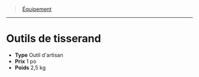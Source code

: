 ﻿---
!Equipment
Type: Outil d'artisan
Price: 1 po
Weight: 2,5 kg
Id: equipment_hd.md#outils-de-tisserand
ParentLink: equipment_hd.md#Équipement
Name: Outils de tisserand
ParentName: Équipement
NameLevel: 1
Attributes: {}
---
> [Équipement](hd_equipment.md)

---

# Outils de tisserand

- **Type** Outil d'artisan
- **Prix** 1 po
- **Poids** 2,5 kg

